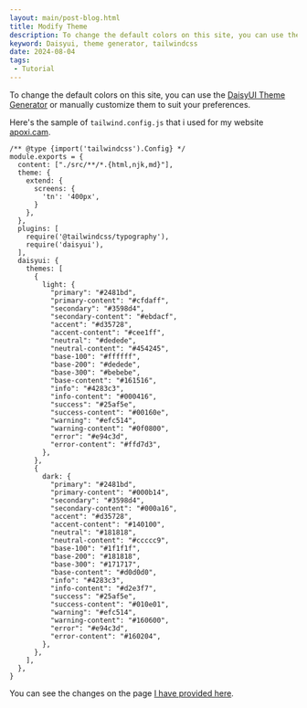 ```yaml
---
layout: main/post-blog.html
title: Modify Theme
description: To change the default colors on this site, you can use the DaisyUI Theme Generator or manually customize them to suit your preferences.
keyword: Daisyui, theme generator, tailwindcss
date: 2024-08-04
tags:
 - Tutorial
---
```


To change the default colors on this site, you can use the [DaisyUI Theme Generator](https://daisyui.com/theme-generator/) or manually customize them to suit your preferences.

Here's the sample of `tailwind.config.js` that i used for my website [apoxi.cam](https://apoxi.cam).
```
/** @type {import('tailwindcss').Config} */
module.exports = {
  content: ["./src/**/*.{html,njk,md}"],
  theme: {
    extend: {
      screens: {
        'tn': '400px',
      }
    },
  },
  plugins: [
    require('@tailwindcss/typography'),
    require('daisyui'),
  ],
  daisyui: {
    themes: [
      {
        light: {
          "primary": "#2481bd",
          "primary-content": "#cfdaff",
          "secondary": "#3598d4",
          "secondary-content": "#ebdacf",
          "accent": "#d35728",
          "accent-content": "#cee1ff",
          "neutral": "#dedede",
          "neutral-content": "#454245",
          "base-100": "#ffffff",
          "base-200": "#dedede",
          "base-300": "#bebebe",
          "base-content": "#161516",
          "info": "#4283c3",
          "info-content": "#000416",
          "success": "#25af5e",
          "success-content": "#00160e",
          "warning": "#efc514",
          "warning-content": "#0f0800",
          "error": "#e94c3d",
          "error-content": "#ffd7d3",
        },
      },
      {
        dark: {
          "primary": "#2481bd",
          "primary-content": "#000b14",
          "secondary": "#3598d4",
          "secondary-content": "#000a16",
          "accent": "#d35728",
          "accent-content": "#140100",
          "neutral": "#181818",
          "neutral-content": "#ccccc9",
          "base-100": "#1f1f1f",
          "base-200": "#181818",
          "base-300": "#171717",
          "base-content": "#d0d0d0",
          "info": "#4283c3",
          "info-content": "#d2e3f7",
          "success": "#25af5e",
          "success-content": "#010e01",
          "warning": "#efc514",
          "warning-content": "#160600",
          "error": "#e94c3d",
          "error-content": "#160204",
        },
      },
    ],
  },
}
```

You can see the changes on the page [I have provided here](/theme.html).
